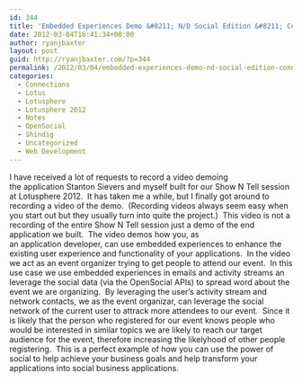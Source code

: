 ```yaml
---
id: 344
title: 'Embedded Experiences Demo &#8211; N/D Social Edition &#8211; Connections Next'
date: 2012-03-04T16:41:34+00:00
author: ryanjbaxter
layout: post
guid: http://ryanjbaxter.com/?p=344
permalink: /2012/03/04/embedded-experiences-demo-nd-social-edition-connections-next/
categories:
  - Connections
  - Lotus
  - Lotusphere
  - Lotusphere 2012
  - Notes
  - OpenSocial
  - Shindig
  - Uncategorized
  - Web Development
---
```

I have received a lot of requests to record a video demoing the application Stanton Sievers and myself built for our Show N Tell session at Lotusphere 2012.  It has taken me a while, but I finally got around to recording a video of the demo.  (Recording videos always seem easy when you start out but they usually turn into quite the project.)  This video is not a recording of the entire Show N Tell session just a demo of the end application we built.  The video demos how you, as an application developer, can use embedded experiences to enhance the existing user experience and functionality of your applications.  In the video we act as an event organizer trying to get people to attend our event.  In this use case we use embedded experiences in emails and activity streams an leverage the social data (via the OpenSocial APIs) to spread word about the event we are organizing.  By leveraging the user&#8217;s activity stream and network contacts, we as the event organizar, can leverage the social network of the current user to attrack more attendees to our event.  Since it is likely that the person who registered for our event knows people who would be interested in similar topics we are likely to reach our target audience for the event, therefore increasing the likelyhood of other people registering.  This is a perfect example of how you can use the power of social to help achieve your business goals and help transform your applications into social business applications.

&nbsp;

<span class="youtube"></span>

&nbsp;

&nbsp;
